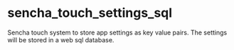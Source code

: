 sencha_touch_settings_sql
=========================

Sencha touch system to store app settings as key value pairs. The settings will be stored in a web sql database.

